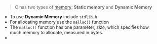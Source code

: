 > C has two types of [memory](lecture-4-memory.md): **Static memory** and **Dynamic Memory**


- To use **Dynamic Memory** include `stdlib.h`
- For allocating memory use the `malloc()` function
- The `malloc()` function has one parameter, _size_, which specifies how much memory to allocate, measured in bytes.
- 